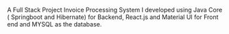 A Full Stack Project Invoice Processing System I developed using Java Core ( Springboot and Hibernate) for Backend, React.js and Material UI for Front end and MYSQL as the database.
